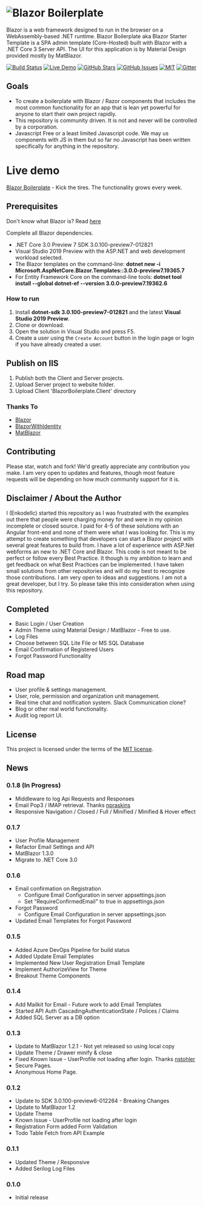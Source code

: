 # <img src="https://github.com/enkodellc/blazorboilerplate/blob/master/src/BlazorBoilerplate.Client/wwwroot/images/Blazor-Boilerplate-Title.png" alt="Blazor Boilerplate" style="max-wdith:100%"/>

Blazor is a web framework designed to run  in the browser on a WebAssembly-based .NET runtime. Blazor Boilerplate aka Blazor Starter Template is a SPA admin template (Core-Hosted) built with Blazor with a .NET Core 3 Server API. The UI for this application is by Material Design provided mostly by MatBlazor.  


[![Build Status](https://enkodellc.visualstudio.com/blazorboilerplate/_apis/build/status/enkodellc.blazorboilerplate?branchName=master)](https://enkodellc.visualstudio.com/blazorboilerplate/_build/latest?definitionId=1&branchName=master)
[![Live Demo](https://img.shields.io/badge/demo-online-green.svg)](https://blazorboilerplate.com)
[![GitHub Stars](https://img.shields.io/github/stars/enkodellc/blazorboilerplate.svg)](https://github.com/enkodellc/blazorboilerplate/stargazers)
[![GitHub Issues](https://img.shields.io/github/issues/enkodellc/blazorboilerplate.svg)](https://github.com/enkodellc/blazorboilerplate/issues)
[![MIT](https://img.shields.io/github/license/SamProf/MatBlazor.svg)](LICENSE)
[![Gitter](https://badges.gitter.im/BlazorBoilerplate/community.svg)](https://gitter.im/blazorboilerplate/community?utm_source=badge&utm_medium=badge&utm_campaign=pr-badge)

## Goals
- To create a boilerplate with Blazor / Razor components that includes the most common functionality for an app that is lean yet powerful for anyone to start their own project rapidly. 
- This repository is community driven. It is not and never will be controlled by a corporation. 
- Javascript Free or a least limited Javascript code. We may us components with JS in them but so far no Javascript has been written specifically for anything in the repository.

# Live demo
[Blazor Boilerplate](https://blazorboilerplate.com) - Kick the tires. The functionality grows every week. 

## Prerequisites
Don't know what Blazor is? Read [here](https://docs.microsoft.com/en-us/aspnet/core/blazor/?view=aspnetcore-3.0)

Complete all Blazor dependencies.

- .NET Core 3.0 Preview 7 SDK 3.0.100-preview7-012821
- Visual Studio 2019 Preview  with the ASP.NET and web development workload selected.
- The Blazor templates on the command-line: **dotnet new -i Microsoft.AspNetCore.Blazor.Templates::3.0.0-preview7.19365.7**
- For Entity Framework Core on the command-line tools: **dotnet tool install --global dotnet-ef --version 3.0.0-preview7.19362.6**

### How to run
1. Install **dotnet-sdk 3.0.100-preview7-012821** and the latest **Visual Studio 2019 Preview**.
2. Clone or download.
3. Open the solution in Visual Studio and press F5.
4. Create a user using the `Create Account` button in the login page or login if you have already created a user.

## Publish on IIS
1. Publish both the Client and Server projects.
2. Upload Server project to website folder.
3. Upload Client 'BlazorBoilerplate.Client' directory 

### Thanks To
- [Blazor](https://blazor.net)
- [BlazorWithIdentity](https://github.com/stavroskasidis/BlazorWithIdentity)
- [MatBlazor](https://github.com/SamProf/MatBlazor)

## Contributing

Please star, watch and fork! We'd greatly appreciate any contribution you make. I am very open to updates and features, though most feature requests 
will be depending on how much community support for it is.

## Disclaimer / About the Author

I (Enkodellc) started this repository as I was frustrated with the examples out there that people were charging money for and were in my opinion
incomplete or closed source. I paid for 4-5 of these solutions with an Angular front-end and none of them were what I was looking for. This is my
attempt to create something that developers can start a Blazor project with several great features to build from. 
I have a lot of experience with ASP.Net webforms an new to .NET Core and Blazor. This code is not meant to be perfect or follow every Best Practice. 
It though is my ambition to learn and get feedback on what Best Practices can be implemented. 
 I have taken small solutions from other repositories and will do my best to recognize those contributions. I am very open to ideas and 
 suggestions. I am not a great developer, but I try. So please take this into consideration when using this repository.

## Completed 
 - Basic Login / User Creation
 - Admin Theme using Material Design / MatBlazor - Free to use.
 - Log Files
 - Choose between SQL Lite File or MS SQL Database
 - Email Confirmation of Registered Users
 - Forgot Password Functionality

## Road map
- User profile & settings management.
- User, role, permission and organization unit management.
- Real time chat and notification system. Slack Communication clone?
- Blog or other real world functionality.
- Audit log report UI.

## License
This project is licensed under the terms of the [MIT license](LICENSE).

## News
### 0.1.8 (In Progress)
- Middleware to log Api Requests and Responses
- Email Pop3 / IMAP retrieval. Thanks [npraskins](https://github.com/npraskins)
- Responsive Navigation / Closed / Full / Minified / Minified & Hover effect

### 0.1.7
- User Profile Management
- Refactor Email Settings and API
- MatBlazor 1.3.0
- Migrate to .NET Core 3.0

### 0.1.6 
- Email confirmation on Registration 
  - Configure Email Configuration in server appsettings.json
  - Set "RequireConfirmedEmail" to true in appsettings.json
- Forgot Password
  - Configure Email Configuration in server appsettings.json
- Updated Email Templates for Forgot Password 
  
### 0.1.5
- Added Azure DevOps Pipeline for build status
- Added Update Email Templates
- Implemented New User Registration Email Template
- Implement AuthorizeView for Theme
- Breakout Theme Components 

### 0.1.4
- Add Mailkit for Email - Future work to add Email Templates
- Started API Auth CascadingAuthenticationState / Polices / Claims
- Added SQL Server as a DB option

### 0.1.3
- Update to MatBlazor 1.2.1 - Not yet released so using local copy
- Update Theme / Drawer minify & close
- Fixed Known Issue - UserProfile not loading after login. Thanks [nstohler](https://github.com/nstohler)
- Secure Pages.
- Anonymous Home Page.

### 0.1.2
- Update to SDK 3.0.100-preview6-012264 - Breaking Changes
- Update to MatBlazor 1.2
- Update Theme
- Known Issue - UserProfile not loading after login
- Registration Form added Form Validation
- Todo Table Fetch from API Example

###  0.1.1
- Updated Theme / Responsive
- Added Serilog Log Files

### 0.1.0
- Initial release
